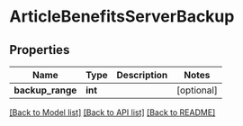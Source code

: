 # ArticleBenefitsServerBackup

## Properties
Name | Type | Description | Notes
------------ | ------------- | ------------- | -------------
**backup_range** | **int** |  | [optional] 

[[Back to Model list]](../README.md#documentation-for-models) [[Back to API list]](../README.md#documentation-for-api-endpoints) [[Back to README]](../README.md)


